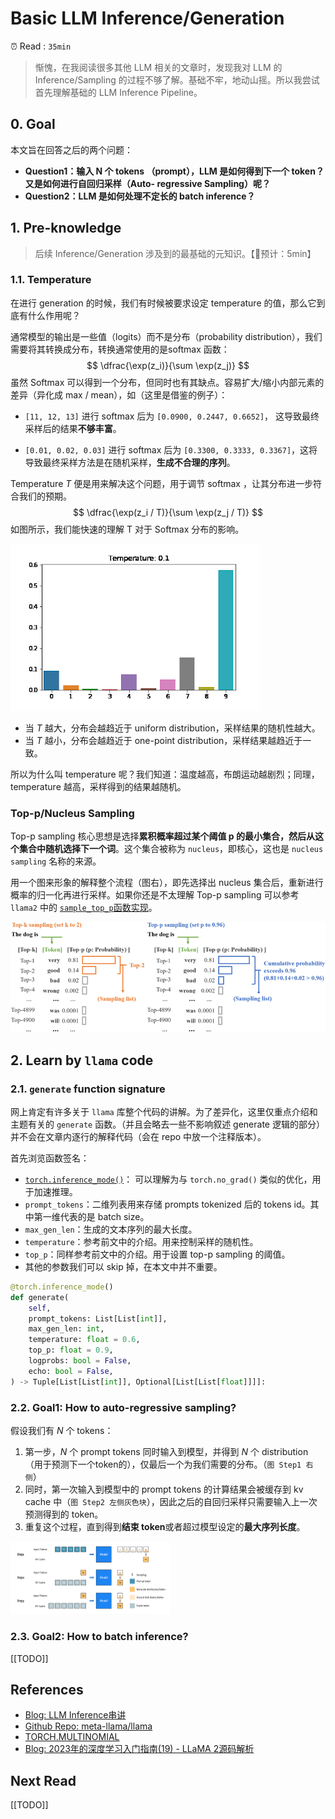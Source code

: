 # Basic LLM Inference/Generation

⏰ Read : `35min`

> 惭愧，在我阅读很多其他 LLM 相关的文章时，发现我对 LLM 的 Inference/Sampling 的过程不够了解。基础不牢，地动山摇。所以我尝试首先理解基础的 LLM Inference Pipeline。

## 0. Goal

本文旨在回答之后的两个问题：

- **Question1：输入 N 个 tokens （prompt），LLM 是如何得到下一个 token？又是如何进行自回归采样（Auto- regressive Sampling）呢？**
- **Question2：LLM 是如何处理不定长的 batch inference？**

## 1. Pre-knowledge

> 后续 Inference/Generation 涉及到的最基础的元知识。【📖预计：5min】

### 1.1. Temperature

在进行 generation 的时候，我们有时候被要求设定 temperature 的值，那么它到底有什么作用呢？

通常模型的输出是一些值（logits）而不是分布（probability distribution），我们需要将其转换成分布，转换通常使用的是softmax 函数：
$$
\dfrac{\exp(z_i)}{\sum \exp(z_j)}
$$
虽然 Softmax 可以得到一个分布，但同时也有其缺点。容易扩大/缩小内部元素的差异（异化成 max / mean），如（这里是借鉴的例子）：

- `[11, 12, 13]` 进行 softmax 后为 `[0.0900, 0.2447, 0.6652]`， 这导致最终采样后的结果**不够丰富**。

- `[0.01, 0.02, 0.03]` 进行 softmax 后为 `[0.3300, 0.3333, 0.3367]`，这将导致最终采样方法是在随机采样，**生成不合理的序列**。

Temperature $T$ 便是用来解决这个问题，用于调节 softmax ，让其分布进一步符合我们的预期。
$$
\dfrac{\exp(z_i / T)}{\sum \exp(z_j / T)}
$$
如图所示，我们能快速的理解 T 对于 Softmax 分布的影响。

![img](./assets/temperature.gif)

- 当 $T$ 越大，分布会越趋近于 uniform distribution，采样结果的随机性越大。
- 当 $T$ 越小，分布会越趋近于 one-point distribution，采样结果越趋近于一致。

所以为什么叫 temperature 呢？我们知道：温度越高，布朗运动越剧烈；同理，temperature 越高，采样得到的结果越随机。

### Top-p/Nucleus Sampling

Top-p sampling 核心思想是选择**累积概率超过某个阈值 p 的最小集合，然后从这个集合中随机选择下一个词**。这个集合被称为 `nucleus`，即核心，这也是 `nucleus sampling` 名称的来源。

用一个图来形象的解释整个流程（图右），即先选择出 nucleus 集合后，重新进行概率的归一化再进行采样。如果你还是不太理解 Top-p sampling 可以参考 `llama2` 中的 [`sample_top_p`函数实现](https://github.com/meta-llama/llama/blob/main/llama/generation.py#L398-L421)。

![Process-of-top-k-and-top-p-sampling](./assets/Process-of-top-k-and-top-p-sampling.png)

## 2. Learn by `llama` code 

### 2.1. `generate` function signature

网上肯定有许多关于 `llama` 库整个代码的讲解。为了差异化，这里仅重点介绍和主题有关的 `generate` 函数。（并且会略去一些不影响叙述 generate 逻辑的部分）并不会在文章内逐行的解释代码（会在 repo 中放一个注释版本）。

首先浏览函数签名：

- [`torch.inference_mode()`](https://pytorch.org/docs/stable/generated/torch.inference_mode.html)： 可以理解为与 `torch.no_grad()` 类似的优化，用于加速推理。
- `prompt_tokens`：二维列表用来存储 prompts tokenized 后的 tokens id。其中第一维代表的是 batch size。
- `max_gen_len`：生成的文本序列的最大长度。
- `temperature`：参考前文中的介绍。用来控制采样的随机性。
- `top_p`：同样参考前文中的介绍。用于设置 top-p sampling 的阈值。
- 其他的参数我们可以 skip 掉，在本文中并不重要。

```python
@torch.inference_mode()
def generate(
    self,
    prompt_tokens: List[List[int]],
    max_gen_len: int,
    temperature: float = 0.6,
    top_p: float = 0.9,
    logprobs: bool = False,
    echo: bool = False,
) -> Tuple[List[List[int]], Optional[List[List[float]]]]:
```

### 2.2. Goal1: How to auto-regressive sampling?

假设我们有 $N$ 个 tokens：

1. 第一步，$N$ 个 prompt tokens 同时输入到模型，并得到 $N$ 个 distribution（用于预测下一个token的），仅最后一个为我们需要的分布。（`图 Step1 右侧`）
2. 同时，第一次输入到模型中的 prompt tokens 的计算结果会被缓存到 kv cache 中（`图 Step2 左侧灰色块`），因此之后的自回归采样只需要输入上一次预测得到的 token。
3. 重复这个过程，直到得到**结束 token**或者超过模型设定的**最大序列长度**。

<img src="./assets/auto-regressive-sampling.png" alt="auto-regressive-sampling" style="zoom:25%;" />

### 2.3. Goal2: How to batch inference?

[[TODO]]

## References

- [Blog: LLM Inference串讲](https://xv44586.github.io/2023/03/10/llm-inf/index.html)
- [Github Repo: meta-llama/llama](https://github.com/meta-llama/llama)
- [TORCH.MULTINOMIAL](https://pytorch.org/docs/stable/generated/torch.multinomial.html#torch.multinomial)
- [Blog: 2023年的深度学习入门指南(19) - LLaMA 2源码解析](https://juejin.cn/post/7259738325031944247)

## Next Read

[[TODO]]